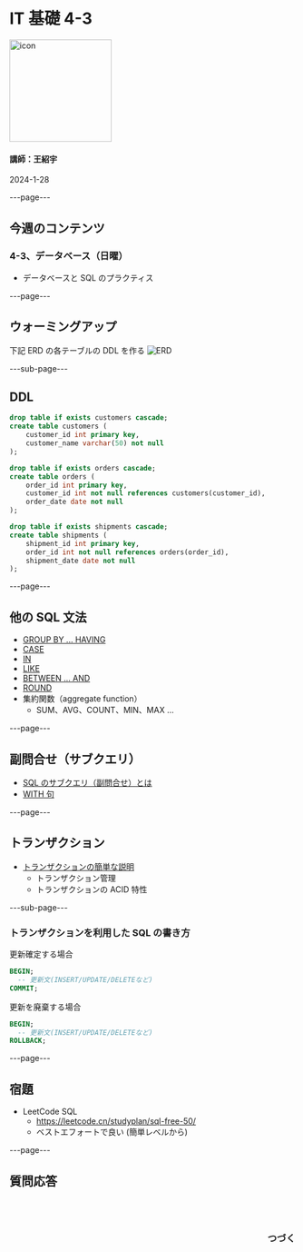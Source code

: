 # IT 基礎 4-3

<img src="/images/icon-transparent.png" alt="icon" width="180"/>

#### 講師：王紹宇

2024-1-28

---page---

## 今週のコンテンツ

### 4-3、データベース（日曜）

- データベースと SQL のプラクティス

---page---

## ウォーミングアップ

下記 ERD の各テーブルの DDL を作る
![ERD](/images/course4-3/erd.png)

---sub-page---

## DDL

```sql
drop table if exists customers cascade;
create table customers (
	customer_id int primary key,
	customer_name varchar(50) not null
);

drop table if exists orders cascade;
create table orders (
	order_id int primary key,
	customer_id int not null references customers(customer_id),
	order_date date not null
);

drop table if exists shipments cascade;
create table shipments (
	shipment_id int primary key,
	order_id int not null references orders(order_id),
	shipment_date date not null
);
```

---page---

## 他の SQL 文法

- [GROUP BY ... HAVING](https://www.w3schools.com/postgresql/postgresql_having.php)
- [CASE](https://www.w3schools.com/postgresql/postgresql_case.php)
- [IN](https://www.w3schools.com/sql/sql_ref_in.asp)
- [LIKE](https://www.w3schools.com/postgresql/postgresql_like.php)
- [BETWEEN ... AND](https://www.w3schools.com/postgresql/postgresql_between.php)
- [ROUND](https://www.w3schools.com/sql/func_mysql_round.asp)
- 集約関数（aggregate function）
  - SUM、AVG、COUNT、MIN、MAX ...

---page---

## 副問合せ（サブクエリ）

- [SQL のサブクエリ（副問合せ）とは](https://products.sint.co.jp/siob/blog/what-is-sql-subquery)
- [WITH 句](https://www.geeksforgeeks.org/sql-with-clause/)

---page---

## トランザクション

- [トランザクションの簡単な説明](https://medium-company.com/%E3%83%88%E3%83%A9%E3%83%B3%E3%82%B6%E3%82%AF%E3%82%B7%E3%83%A7%E3%83%B3/)
  - トランザクション管理
  - トランザクションの ACID 特性

---sub-page---

### トランザクションを利用した SQL の書き方

更新確定する場合

```sql
BEGIN;
  -- 更新文(INSERT/UPDATE/DELETEなど)
COMMIT;
```

更新を廃棄する場合

```sql
BEGIN;
  -- 更新文(INSERT/UPDATE/DELETEなど)
ROLLBACK;
```

---page---

## 宿題

- LeetCode SQL
  - https://leetcode.cn/studyplan/sql-free-50/
  - ベストエフォートで良い (簡単レベルから)

---page---

<section style="text-align: left;">
  <h1>質問応答</h1>
  <br/>
  <br/>
  <h3 style="text-align: right;">つづく</h3>
</section>
